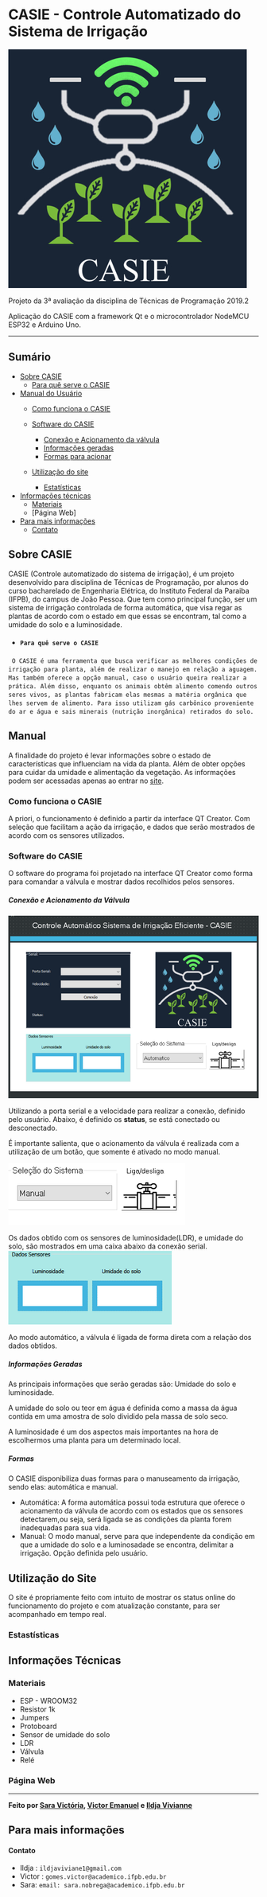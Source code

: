 # CASIE - Controle Automatizado do Sistema de Irrigação

![CASIE](https://github.com/pizza2u/Projeto_CASIE/blob/master/Imagens/CASIE_Easy-Resize.com%20(1).jpg)

Projeto da 3ª avaliação da disciplina de Técnicas de Programação 2019.2

Aplicação do CASIE com a framework Qt e o microcontrolador NodeMCU ESP32 e Arduino Uno.

--------------------------------------------------------------------------------------------

## Sumário
* [Sobre CASIE](https://github.com/pizza2u/Projeto_CASIE/blob/master/README.md#sobre-casie)
   * [Para quê serve o CASIE](https://github.com/pizza2u/Projeto_CASIE/blob/master/README.md#para-qu%C3%AA-serve-o-casie)
* [Manual do Usuário](https://github.com/pizza2u/Projeto_CASIE/blob/master/README.md#manual)
   * [Como funciona o CASIE](https://github.com/pizza2u/Projeto_CASIE/blob/master/README.md#como-funcionar-o-casie)
   * [Software do CASIE](https://github.com/pizza2u/Projeto_CASIE/blob/master/README.md#software-do-casie)
       * [Conexão e Acionamento da válvula](https://github.com/pizza2u/Projeto_CASIE/blob/master/README.md#acionamento-da-v%C3%A1lvula)
       * [ Informações geradas](https://github.com/pizza2u/Projeto_CASIE/blob/master/README.md#informa%C3%A7%C3%B5es-geradas)
       * [Formas para acionar](https://github.com/pizza2u/Projeto_CASIE/blob/master/README.md#formas)
       
   * [Utilização do site](https://github.com/pizza2u/Projeto_CASIE/blob/master/README.md#utiliza%C3%A7%C3%A3o-do-site)
       * [Estatísticas](https://github.com/pizza2u/Projeto_CASIE/blob/master/README.md#estast%C3%ADsticas)
* [Informações técnicas](https://github.com/pizza2u/Projeto_CASIE/blob/master/README.md#informa%C3%A7%C3%B5es-t%C3%A9cnicas)
    * [Materiais](https://github.com/pizza2u/Projeto_CASIE/blob/master/README.md#materiais)
    * [Página Web]
* [Para mais informações](https://github.com/pizza2u/Projeto_CASIE/blob/master/README.md#para-mais-informa%C3%A7%C3%B5es)
    * [Contato](https://github.com/pizza2u/Projeto_CASIE/blob/master/README.md#contato)


 ## Sobre CASIE 
CASIE (Controle automatizado do sistema de irrigação), é um projeto desenvolvido para disciplina de Técnicas de Programação, por alunos do curso bacharelado de Engenharia Elétrica, do Instituto Federal da Paraiba (IFPB), do campus de João Pessoa. Que tem como principal função, ser um sistema de irrigação controlada de forma automática, que visa regar as plantas de acordo com o estado em que essas se encontram, tal como a umidade do solo e a luminosidade. 

 * ####  `` Para quê serve o CASIE ``
  `` O CASIE é uma ferramenta que busca verificar as melhores condições de irrigação para planta, além de realizar o manejo em relação a aguagem. Mas também oferece a opção manual, caso o usuário queira realizar a prática. Além disso, enquanto os animais obtêm alimento comendo outros seres vivos, as plantas fabricam elas mesmas a matéria orgânica que lhes servem de alimento. Para isso utilizam gás carbônico proveniente do ar e água e sais minerais (nutrição inorgânica) retirados do solo.``
  
  ## Manual
  A finalidade do projeto é levar informações sobre o estado de características que influenciam na vida da planta. Além de obter opções para cuidar da umidade e alimentação da vegetação. As informações podem ser acessadas apenas ao entrar no [site]().
  
  ### Como funciona o CASIE
  A priori, o funcionamento é definido a partir da interface QT Creator. Com seleção que facilitam a ação da irrigação, e dados que serão mostrados de acordo com os sensores utilizados.
  
  
  
  ### Software do CASIE
   O software do programa foi projetado na interface QT Creator como forma para comandar a válvula e mostrar dados recolhidos pelos sensores.
  
  
  ##### Conexão e Acionamento da Válvula
   ![interface](https://github.com/pizza2u/Projeto_CASIE/blob/master/Imagens/interface.1.png)
   
   Utilizando a porta serial e a velocidade para realizar a conexão, definido pelo usuário. Abaixo, é definido os **status**, se está conectado ou desconectado.
   
   É importante salienta, que o acionamento da válvula é realizada com a utilização de um botão, que somente é ativado no modo manual.
   
  ![valvula](https://github.com/pizza2u/Projeto_CASIE/blob/master/Imagens/valvula.png)
  
  Os dados obtido com os sensores de luminosidade(LDR), e umidade do solo, são mostrados em uma caixa abaixo da conexão serial.
  ![dados](https://github.com/pizza2u/Projeto_CASIE/blob/master/Imagens/dados.png)
  
  Ao modo automático, a válvula é ligada de forma direta com a relação dos dados obtidos.
  ##### Informações Geradas
  
  As principais informações que serão geradas são: Umidade do solo e luminosidade.
  
  A umidade do solo ou teor em água é definida como a massa da água contida em uma amostra de solo dividido pela massa de solo seco.
  
  A luminosidade é um dos aspectos mais importantes na hora de escolhermos uma planta para um determinado local. 
  
  ##### Formas
  O CASIE disponibiliza duas formas para o manuseamento da irrigação, sendo elas: automática e manual.
   *  Automática: A forma automática possui toda estrutura que oferece o acionamento da válvula de acordo com os estados que os sensores detectarem,ou seja, será ligada se as condições da planta forem inadequadas para sua vida.
   *  Manual: O modo manual, serve para que independente da condição em que a umidade do solo e a luminosadade se encontra, delimitar a irrigação. Opção definida pelo usuário.
  
  ## Utilização do Site
  O site é propriamente feito com intuito de mostrar os status online do funcionamento do projeto e com atualização constante, para ser acompanhado em tempo real.
  ### Estastísticas 
  
  
  
  ## Informações Técnicas
  
  ### Materiais
   * ESP - WROOM32
   * Resistor 1k
   * Jumpers
   * Protoboard
   * Sensor de umidade do solo
   * LDR
   * Válvula
   * Relé
   
  

  
  ### Página Web
  
  
  
  
 -------------------------------------------------------------------------------------------------------------------------
  **Feito por [Sara Victória](https://github.com/pizza2u), [Victor Emanuel](https://github.com/vicgomes) e [Ildja Vivianne](https://github.com/ildja)**
  
  
  ## Para mais informações
 #### Contato
  
  * Ildja : `` ildjaviviane1@gmail.com       ``
  * Victor : ``gomes.victor@academico.ifpb.edu.br ``
  * Sara: ``email: sara.nobrega@academico.ifpb.edu.br ``
